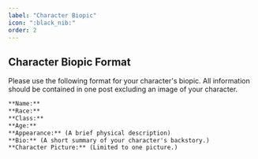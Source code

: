 ```yaml
---
label: "Character Biopic"
icon: ":black_nib:"
order: 2
---
```

<style>
h1:before { 
  content: "✒️ ";
}
</style>
## Character Biopic Format

Please use the following format for your character's biopic. All information should be contained in one post excluding an image of your character.

```md
**Name:** 
**Race:** 
**Class:** 
**Age:** 
**Appearance:** (A brief physical description)
**Bio:** (A short summary of your character's backstory.)
**Character Picture:** (Limited to one picture.)
```
